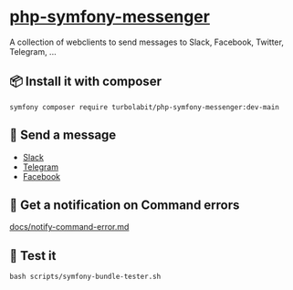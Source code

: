 # [php-symfony-messenger](https://github.com/TurboLabIt/php-symfony-messenger)

A collection of webclients to send messages to Slack, Facebook, Twitter, Telegram, ...


## 📦 Install it with composer

````shell
symfony composer require turbolabit/php-symfony-messenger:dev-main
````

## 💌 Send a message

- [Slack](https://github.com/TurboLabIt/php-symfony-messenger/blob/main/docs/slack.md)
- [Telegram](https://github.com/TurboLabIt/php-symfony-messenger/blob/main/docs/telegram.md)
- [Facebook](https://github.com/TurboLabIt/php-symfony-messenger/blob/main/docs/facebook.md)


## 🔔 Get a notification on Command errors

[docs/notify-command-error.md](https://github.com/TurboLabIt/php-symfony-messenger/blob/main/docs/notify-command-error.md)


## 🧪 Test it

````shell
bash scripts/symfony-bundle-tester.sh
````
